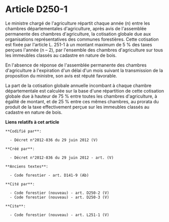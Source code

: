 # Article D250-1

Le ministre chargé de l'agriculture répartit chaque année (n) entre les chambres départementales d'agriculture, après avis de
l'assemblée permanente des chambres d'agriculture, la cotisation globale due aux organisations représentatives des communes
forestières. Cette cotisation est fixée par l'article L. 251-1 à un montant maximum de 5 % des taxes perçues l'année (n – 2),
par l'ensemble des chambres d'agriculture sur tous les immeubles classés au cadastre en nature de bois.

En l'absence de réponse de l'assemblée permanente des chambres d'agriculture à l'expiration d'un délai d'un mois suivant la
transmission de la proposition du ministre, son avis est réputé favorable.

La part de la cotisation globale annuelle incombant à chaque chambre départementale est calculée sur la base d'une
répartition de cette cotisation globale due à hauteur de 75 % entre toutes les chambres d'agriculture, à égalité de montant,
et de 25 % entre ces mêmes chambres, au prorata du produit de la taxe effectivement perçue sur les immeubles classés au
cadastre en nature de bois.

**Liens relatifs à cet article**

	**Codifié par**:

	  - Décret n°2012-836 du 29 juin 2012 (V)

	**Créé par**:

	  - Décret n°2012-836 du 29 juin 2012 - art. (V)

	**Anciens textes**:

	  - Code forestier - art. D141-9 (Ab)

	**Cité par**:

	  - Code forestier (nouveau) - art. D250-2 (V)
	  - Code forestier (nouveau) - art. D250-3 (V)

	**Cite**:

	  - Code forestier (nouveau) - art. L251-1 (V)
